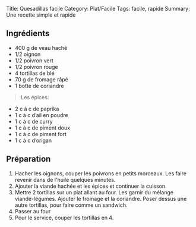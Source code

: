 Title: Quesadillas facile
Category: Plat/Facile
Tags: facile, rapide
Summary: Une recette simple et rapide


## Ingrédients
- 400 g de veau haché
- 1/2 oignon
- 1/2 poivron vert
- 1/2 poivron rouge
- 4 tortillas de blé
- 70 g de fromage râpé
- 1 botte de coriandre

> Les épices:

- 2 c à c de paprika
- 1 c à c d’ail en poudre
- 1 c à c de curry
- 1 c à c de piment doux
- 1 c à c de piment fort
- 1 c à c d’origan


## Préparation
1. Hacher les oignons, couper les poivrons en petits morceaux. Les faire revenir dans de l'huile quelques minutes.
2. Ajouter la viande hachée et les épices et continuer la cuisson.
3. Mettre 2 tortillas sur un plat allant au four. Les garnir du mélange viande-légumes. Ajouter le fromage et la coriandre. Poser dessus une autre tortillas, pour faire comme un sandwich.
4. Passer au four
5. Pour le service, couper les tortillas en 4.
